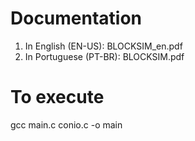 # Documentation

1. In English (EN-US): BLOCKSIM_en.pdf
2. In Portuguese (PT-BR): BLOCKSIM.pdf



# To execute

gcc main.c conio.c -o main

